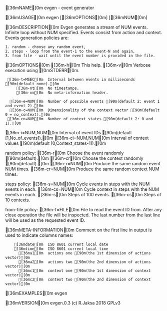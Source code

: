 
[36mNAME[0m
    evgen - event generator

[36mUSAGE[0m
    evgen [[36mOPTIONS[0m] [[36mNUM[0m]

[36mDESCRIPTION[0m
    Evgen generates a stream of NUM events.  Infinite loop without NUM specified.
    Events consist from action and context.  Events generation policies are:

    1. random - choose any random event,
    2. steps - loop from the event-1 to the event-N and again,
    3. from file - wait until the event number is provided in the file.

[36mOPTIONS[0m
          [36m-h[0m  This help.
          [36m-v[0m  Verbose execution using [0mSTDERR[0m.

     [36m-t=MSEC[0m  Interval between events in milliseconds [90m(default none).[0m
         [36m-nt[0m  No timestamps.
         [36m-nm[0m  No meta-information header.

      [36m-e=NUM[0m  Number of possible events [90m(default 2: event 1 and event 2).[0m
      [36m-c=NUM[0m  Dimensionality of the context vector [90m(default 0 = no_context).[0m
     [36m-cn=NUM[0m  Number of context states [90m(default 2: 0 and 1).[0m
  [36m-i=NUM,NUM[0m  Interval of event IDs [90m(default [1,No_of_events]).[0m
 [36m-ci=NUM,NUM[0m  Interval of context values [90m(default [0,Context_states-1]).[0m

random policy:
          [36m-r[0m  Choose the event randomly [90m(default).[0m
         [36m-cr[0m  Choose the context randomly [90m(default).[0m
      [36m-r=NUM[0m  Produce the same random event NUM times.
     [36m-cr=NUM[0m  Produce the same random context NUM times.

steps policy:
      [36m-s=NUM[0m  Cycle events in steps with the NUM events in each.
     [36m-cs=NUM[0m  Cycle context in steps with the NUM events in each.
          [36m-s[0m  Steps of 100 events.
         [36m-cs[0m  Steps of 10 contexts.

from-file policy:
     [36m-f=FILE[0m  File to read the event ID from.  After any close operation
              the file will be inspected.  The last number from the last
              line will be used as the requested event ID.

[36mMETA-INFORMATION[0m
    Comment on the first line in output is used to indicate columns names:

        [36mdate[0m  ISO 8601 current local date
        [36mtime[0m  ISO 8601 current local time
          [36ma1[0m  actions one [90m(the 1st dimension of actions vector)[0m
          [36ma2[0m  actions two [90m(the 2nd dimension of actions vector)[0m
          [36mc1[0m  context one [90m(the 1st dimension of context vector)[0m
          [36mc2[0m  context two [90m(the 2nd dimension of context vector)[0m

[36mEXAMPLES[0m
    evgen 


[36mVERSION[0m
    evgen.0.3 (c) R.Jaksa 2018 GPLv3

